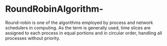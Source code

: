 # RoundRobinAlgorithm-
Round-robin is one of the algorithms employed by process and network schedulers in computing. As the term is generally used, time slices are assigned to each process in equal portions and in circular order, handling all processes without priority.
